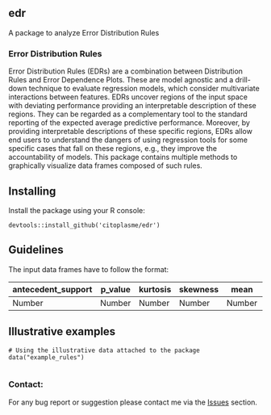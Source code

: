 ## edr

A package to analyze Error Distribution Rules

### Error Distribution Rules

Error Distribution Rules (EDRs) are a combination between Distribution Rules and Error Dependence Plots. These are model agnostic and a drill-down technique to evaluate regression models, which consider multivariate interactions between features. EDRs uncover regions of the input space with deviating performance providing an interpretable description of these regions. They can be regarded as a complementary tool to the standard reporting of the expected average predictive performance. Moreover, by providing interpretable descriptions of these specific regions, EDRs allow end users to understand the dangers of using regression tools for some specific cases that fall on these regions, e.g., they improve the accountability of models. This package contains multiple methods to graphically visualize data frames composed of such rules.

## Installing

Install the package using your R console:

`devtools::install_github('citoplasme/edr')`

## Guidelines

The input data frames have to follow the format:

| antecedent_support | p_value | kurtosis | skewness | mean | median | mode | standard_deviation | distribution_values | feature_conditions |
|---|---|---|---|---|---|---|---|---|---|
| Number | Number | Number | Number | Number | Number | Number | Number | List(Number) | List(String) |

## Illustrative examples

```
# Using the illustrative data attached to the package
data("example_rules")


```

### Contact:

For any bug report or suggestion please contact me via the [Issues](/issues) section.

